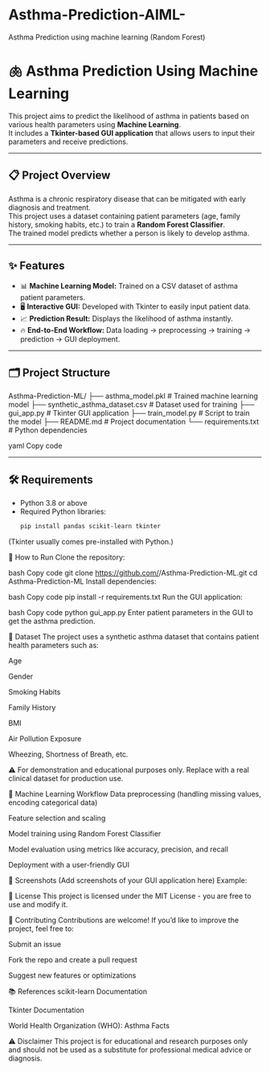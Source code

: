 # Asthma-Prediction-AIML-
Asthma Prediction using machine learning (Random Forest)

# 🫁 Asthma Prediction Using Machine Learning

This project aims to predict the likelihood of asthma in patients based on various health parameters using **Machine Learning**.  
It includes a **Tkinter-based GUI application** that allows users to input their parameters and receive predictions.

---

## 📋 Project Overview
Asthma is a chronic respiratory disease that can be mitigated with early diagnosis and treatment.  
This project uses a dataset containing patient parameters (age, family history, smoking habits, etc.) to train a **Random Forest Classifier**.  
The trained model predicts whether a person is likely to develop asthma.

---

## ✨ Features
- 📊 **Machine Learning Model:** Trained on a CSV dataset of asthma patient parameters.
- 🖥️ **Interactive GUI:** Developed with Tkinter to easily input patient data.
- 📈 **Prediction Result:** Displays the likelihood of asthma instantly.
- 🔥 **End-to-End Workflow:** Data loading → preprocessing → training → prediction → GUI deployment.

---

## 🗂️ Project Structure
Asthma-Prediction-ML/
├── asthma_model.pkl # Trained machine learning model
├── synthetic_asthma_dataset.csv # Dataset used for training
├── gui_app.py # Tkinter GUI application
├── train_model.py # Script to train the model
├── README.md # Project documentation
└── requirements.txt # Python dependencies

yaml
Copy code

---

## 🛠️ Requirements
- Python 3.8 or above
- Required Python libraries:
  ```bash
  pip install pandas scikit-learn tkinter
(Tkinter usually comes pre-installed with Python.)

🚀 How to Run
Clone the repository:

bash
Copy code
git clone https://github.com/<your-username>/Asthma-Prediction-ML.git
cd Asthma-Prediction-ML
Install dependencies:

bash
Copy code
pip install -r requirements.txt
Run the GUI application:

bash
Copy code
python gui_app.py
Enter patient parameters in the GUI to get the asthma prediction.

📂 Dataset
The project uses a synthetic asthma dataset that contains patient health parameters such as:

Age

Gender

Smoking Habits

Family History

BMI

Air Pollution Exposure

Wheezing, Shortness of Breath, etc.

⚠️ For demonstration and educational purposes only. Replace with a real clinical dataset for production use.

🧠 Machine Learning Workflow
Data preprocessing (handling missing values, encoding categorical data)

Feature selection and scaling

Model training using Random Forest Classifier

Model evaluation using metrics like accuracy, precision, and recall

Deployment with a user-friendly GUI

📸 Screenshots
(Add screenshots of your GUI application here)
Example:

📜 License
This project is licensed under the MIT License - you are free to use and modify it.

🤝 Contributing
Contributions are welcome!
If you’d like to improve the project, feel free to:

Submit an issue

Fork the repo and create a pull request

Suggest new features or optimizations

📚 References
scikit-learn Documentation

Tkinter Documentation

World Health Organization (WHO): Asthma Facts

⚠️ Disclaimer
This project is for educational and research purposes only and should not be used as a substitute for professional medical advice or diagnosis.
